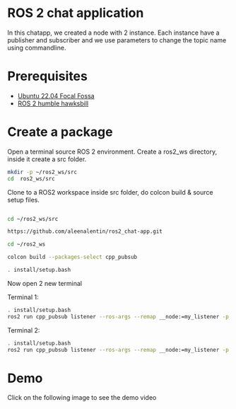 # ROS 2 chat application 
In this chatapp, we created a node with 2 instance. Each instance have a publisher and subscriber and we use parameters to change the topic name using commandline. 

# Prerequisites

* [Ubuntu 22.04 Focal Fossa](https://releases.ubuntu.com/22.04/)
* [ROS 2 humble hawksbill ](https://docs.ros.org/en/humble/Installation/Ubuntu-Install-Debians.html)

# Create a package 

Open a terminal  source ROS 2 environment. 
Create a ros2_ws directory, inside it create a src folder.

```bash
mkdir -p ~/ros2_ws/src
cd  ros2_ws/src

```
 Clone to a ROS2 workspace inside src folder, do colcon build & source setup files.

```bash

cd ~/ros2_ws/src

https://github.com/aleenalentin/ros2_chat-app.git

cd ~/ros2_ws

colcon build --packages-select cpp_pubsub

. install/setup.bash

```

Now open 2 new terminal 

Terminal 1:
```bash
. install/setup.bash
ros2 run cpp_pubsub listener --ros-args --remap __node:=my_listener -p topic1:=chat1 -p  topic2:=chat2

```
Terminal 2:

```bash
. install/setup.bash
ros2 run cpp_pubsub listener --ros-args --remap __node:=my_listener -p topic1:=chat2 -p  topic2:=chat1
```

# Demo 

Click on the following image to see the demo video









